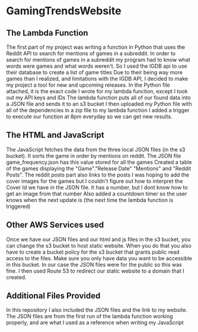 # GamingTrendsWebsite

## The Lambda Function
The first part of my project was writing a function in Python that uses the Reddit API to search for mentions of games in a subreddit.
In order to search for mentions of games in a subreddit my program had to know what words were games and what words weren't. So I used the IGDB api to use their database to create a list of game titles
Due to their being way more games than I realized, and limitations with the IGDB API, I decided to make my project a tool for new and upcoming releases.
In the Python file attached, it is the exact code I wrote for my lambda function, except I took out my API keys and IDs
The lambda function puts all of our found data into a JSON file and sends it to an s3 bucket
I then uploaded my Python file with all of the dependencies in a zip file to my lambda function
I added a trigger to execute our function at 8pm everyday so we can get new results.

## The HTML and JavaScript
The JavaScript fetches the data from the three local JSON files (in the s3 bucket).
It sorts the game in order by mentions on reddit. The JSON file game_frequency.json has this value stored for all the games
Created a table of the games displaying the "Game"."Release Date" "Mentions" and "Reddit Posts". The reddit posts part also links to the posts
I was hoping to add the cover images for the games but I couldn't figure out how to interpret the Cover Id we have in the JSON file. It has a number, but I dont know how to get an image from that number
Also added a countdown timer so the user knows when the next update is (the next time the lambda function is triggered)

## Other AWS Services used
Once we have our JSON files and our html and js files in the s3 bucket, you can change the s3 bucket to host static website.
When you do that you also have to create a bucket policy for the s3 bucket that grants public read access to the files. 
Make sure you only have data you want to be accessible in this bucket. In our case the JSON files were for the public so this was fine.
I then used Route 53 to redirect our static website to a domain that I created. 

## Additional Files Provided
In this repository I also included the JSON files and the link to my website.
The JSON files are from the first run of the lambda function working properly, and are what I used as a reference when writing my JavaScript
